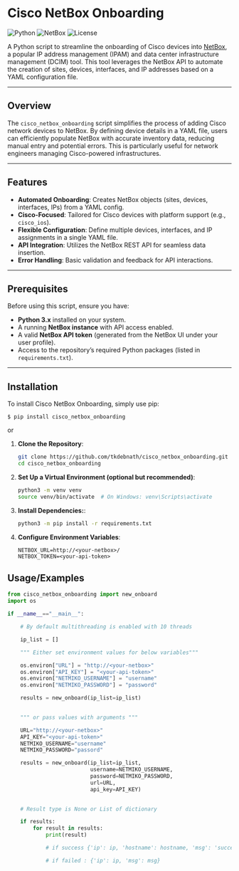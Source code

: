 # Cisco NetBox Onboarding

![Python](https://img.shields.io/badge/Python-3.x-blue.svg)
![NetBox](https://img.shields.io/badge/NetBox-API-green.svg)
![License](https://img.shields.io/badge/License-GNU-yellow.svg)

A Python script to streamline the onboarding of Cisco devices into [NetBox](https://netbox.dev/), a popular IP address management (IPAM) and data center infrastructure management (DCIM) tool. This tool leverages the NetBox API to automate the creation of sites, devices, interfaces, and IP addresses based on a YAML configuration file.

---

## Overview

The `cisco_netbox_onboarding` script simplifies the process of adding Cisco network devices to NetBox. By defining device details in a YAML file, users can efficiently populate NetBox with accurate inventory data, reducing manual entry and potential errors. This is particularly useful for network engineers managing Cisco-powered infrastructures.

---

## Features

- **Automated Onboarding**: Creates NetBox objects (sites, devices, interfaces, IPs) from a YAML config.
- **Cisco-Focused**: Tailored for Cisco devices with platform support (e.g., `cisco_ios`).
- **Flexible Configuration**: Define multiple devices, interfaces, and IP assignments in a single YAML file.
- **API Integration**: Utilizes the NetBox REST API for seamless data insertion.
- **Error Handling**: Basic validation and feedback for API interactions.

---

## Prerequisites

Before using this script, ensure you have:

- **Python 3.x** installed on your system.
- A running **NetBox instance** with API access enabled.
- A valid **NetBox API token** (generated from the NetBox UI under your user profile).
- Access to the repository’s required Python packages (listed in `requirements.txt`).

---

## Installation

To install Cisco NetBox Onboarding, simply use pip:

```
$ pip install cisco_netbox_onboarding
```

or

1. **Clone the Repository**:
   ```bash
   git clone https://github.com/tkdebnath/cisco_netbox_onboarding.git
   cd cisco_netbox_onboarding
   ```

2. **Set Up a Virtual Environment (optional but recommended)**:
   ```bash
   python3 -m venv venv
   source venv/bin/activate  # On Windows: venv\Scripts\activate
   ```

3. **Install Dependencies:**:
   ```bash
   python3 -m pip install -r requirements.txt
   ```

4. **Configure Environment Variables**:
   ```plaintext
   NETBOX_URL=http://<your-netbox>/
   NETBOX_TOKEN=<your-api-token>
   ```



## Usage/Examples

```python
from cisco_netbox_onboarding import new_onboard
import os

if __name__=="__main__":

    # By default multithreading is enabled with 10 threads 

    ip_list = []

    """ Either set environment values for below variables"""

    os.environ["URL"] = "http://<your-netbox>"
    os.environ["API_KEY"] = "<your-api-token>"
    os.environ["NETMIKO_USERNAME"] = "username"
    os.environ["NETMIKO_PASSWORD"] = "password"

    results = new_onboard(ip_list=ip_list)

    
    """ or pass values with arguments """

    URL="http://<your-netbox>"
    API_KEY="<your-api-token>"
    NETMIKO_USERNAME="username"
    NETMIKO_PASSWORD="passord"

    results = new_onboard(ip_list=ip_list,
                          username=NETMIKO_USERNAME,
                          password=NETMIKO_PASSWORD,
                          url=URL,
                          api_key=API_KEY)
    

    # Result type is None or List of dictionary

    if results:
        for result in results:
            print(result)

            # if success {'ip': ip, 'hostname': hostname, 'msg': 'success'}

            # if failed : {'ip': ip, 'msg': msg}
```
